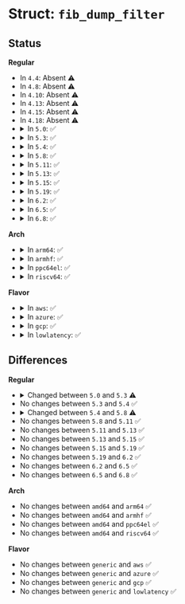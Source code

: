 # Struct: <code>fib_dump_filter</code>

## Status
<b>Regular</b>
<ul>
<li>
In <code>4.4</code>: Absent ⚠️
</li>
<li>
In <code>4.8</code>: Absent ⚠️
</li>
<li>
In <code>4.10</code>: Absent ⚠️
</li>
<li>
In <code>4.13</code>: Absent ⚠️
</li>
<li>
In <code>4.15</code>: Absent ⚠️
</li>
<li>
In <code>4.18</code>: Absent ⚠️
</li>
<li>
<details>
<summary>In <code>5.0</code>: ✅</summary>

```c
struct fib_dump_filter {
    u32 table_id;
    bool filter_set;
    bool dump_all_families;
    unsigned char protocol;
    unsigned char rt_type;
    unsigned int flags;
    struct net_device *dev;
};
```
</details>
</li>
<li>
<details>
<summary>In <code>5.3</code>: ✅</summary>

```c
struct fib_dump_filter {
    u32 table_id;
    bool filter_set;
    bool dump_all_families;
    bool dump_routes;
    bool dump_exceptions;
    unsigned char protocol;
    unsigned char rt_type;
    unsigned int flags;
    struct net_device *dev;
};
```
</details>
</li>
<li>
<details>
<summary>In <code>5.4</code>: ✅</summary>

```c
struct fib_dump_filter {
    u32 table_id;
    bool filter_set;
    bool dump_all_families;
    bool dump_routes;
    bool dump_exceptions;
    unsigned char protocol;
    unsigned char rt_type;
    unsigned int flags;
    struct net_device *dev;
};
```
</details>
</li>
<li>
<details>
<summary>In <code>5.8</code>: ✅</summary>

```c
struct fib_dump_filter {
    u32 table_id;
    bool filter_set;
    bool dump_routes;
    bool dump_exceptions;
    unsigned char protocol;
    unsigned char rt_type;
    unsigned int flags;
    struct net_device *dev;
};
```
</details>
</li>
<li>
<details>
<summary>In <code>5.11</code>: ✅</summary>

```c
struct fib_dump_filter {
    u32 table_id;
    bool filter_set;
    bool dump_routes;
    bool dump_exceptions;
    unsigned char protocol;
    unsigned char rt_type;
    unsigned int flags;
    struct net_device *dev;
};
```
</details>
</li>
<li>
<details>
<summary>In <code>5.13</code>: ✅</summary>

```c
struct fib_dump_filter {
    u32 table_id;
    bool filter_set;
    bool dump_routes;
    bool dump_exceptions;
    unsigned char protocol;
    unsigned char rt_type;
    unsigned int flags;
    struct net_device *dev;
};
```
</details>
</li>
<li>
<details>
<summary>In <code>5.15</code>: ✅</summary>

```c
struct fib_dump_filter {
    u32 table_id;
    bool filter_set;
    bool dump_routes;
    bool dump_exceptions;
    unsigned char protocol;
    unsigned char rt_type;
    unsigned int flags;
    struct net_device *dev;
};
```
</details>
</li>
<li>
<details>
<summary>In <code>5.19</code>: ✅</summary>

```c
struct fib_dump_filter {
    u32 table_id;
    bool filter_set;
    bool dump_routes;
    bool dump_exceptions;
    unsigned char protocol;
    unsigned char rt_type;
    unsigned int flags;
    struct net_device *dev;
};
```
</details>
</li>
<li>
<details>
<summary>In <code>6.2</code>: ✅</summary>

```c
struct fib_dump_filter {
    u32 table_id;
    bool filter_set;
    bool dump_routes;
    bool dump_exceptions;
    unsigned char protocol;
    unsigned char rt_type;
    unsigned int flags;
    struct net_device *dev;
};
```
</details>
</li>
<li>
<details>
<summary>In <code>6.5</code>: ✅</summary>

```c
struct fib_dump_filter {
    u32 table_id;
    bool filter_set;
    bool dump_routes;
    bool dump_exceptions;
    unsigned char protocol;
    unsigned char rt_type;
    unsigned int flags;
    struct net_device *dev;
};
```
</details>
</li>
<li>
<details>
<summary>In <code>6.8</code>: ✅</summary>

```c
struct fib_dump_filter {
    u32 table_id;
    bool filter_set;
    bool dump_routes;
    bool dump_exceptions;
    unsigned char protocol;
    unsigned char rt_type;
    unsigned int flags;
    struct net_device *dev;
};
```
</details>
</li>
</ul>
<b>Arch</b>
<ul>
<li>
<details>
<summary>In <code>arm64</code>: ✅</summary>

```c
struct fib_dump_filter {
    u32 table_id;
    bool filter_set;
    bool dump_all_families;
    bool dump_routes;
    bool dump_exceptions;
    unsigned char protocol;
    unsigned char rt_type;
    unsigned int flags;
    struct net_device *dev;
};
```
</details>
</li>
<li>
<details>
<summary>In <code>armhf</code>: ✅</summary>

```c
struct fib_dump_filter {
    u32 table_id;
    bool filter_set;
    bool dump_all_families;
    bool dump_routes;
    bool dump_exceptions;
    unsigned char protocol;
    unsigned char rt_type;
    unsigned int flags;
    struct net_device *dev;
};
```
</details>
</li>
<li>
<details>
<summary>In <code>ppc64el</code>: ✅</summary>

```c
struct fib_dump_filter {
    u32 table_id;
    bool filter_set;
    bool dump_all_families;
    bool dump_routes;
    bool dump_exceptions;
    unsigned char protocol;
    unsigned char rt_type;
    unsigned int flags;
    struct net_device *dev;
};
```
</details>
</li>
<li>
<details>
<summary>In <code>riscv64</code>: ✅</summary>

```c
struct fib_dump_filter {
    u32 table_id;
    bool filter_set;
    bool dump_all_families;
    bool dump_routes;
    bool dump_exceptions;
    unsigned char protocol;
    unsigned char rt_type;
    unsigned int flags;
    struct net_device *dev;
};
```
</details>
</li>
</ul>
<b>Flavor</b>
<ul>
<li>
<details>
<summary>In <code>aws</code>: ✅</summary>

```c
struct fib_dump_filter {
    u32 table_id;
    bool filter_set;
    bool dump_all_families;
    bool dump_routes;
    bool dump_exceptions;
    unsigned char protocol;
    unsigned char rt_type;
    unsigned int flags;
    struct net_device *dev;
};
```
</details>
</li>
<li>
<details>
<summary>In <code>azure</code>: ✅</summary>

```c
struct fib_dump_filter {
    u32 table_id;
    bool filter_set;
    bool dump_all_families;
    bool dump_routes;
    bool dump_exceptions;
    unsigned char protocol;
    unsigned char rt_type;
    unsigned int flags;
    struct net_device *dev;
};
```
</details>
</li>
<li>
<details>
<summary>In <code>gcp</code>: ✅</summary>

```c
struct fib_dump_filter {
    u32 table_id;
    bool filter_set;
    bool dump_all_families;
    bool dump_routes;
    bool dump_exceptions;
    unsigned char protocol;
    unsigned char rt_type;
    unsigned int flags;
    struct net_device *dev;
};
```
</details>
</li>
<li>
<details>
<summary>In <code>lowlatency</code>: ✅</summary>

```c
struct fib_dump_filter {
    u32 table_id;
    bool filter_set;
    bool dump_all_families;
    bool dump_routes;
    bool dump_exceptions;
    unsigned char protocol;
    unsigned char rt_type;
    unsigned int flags;
    struct net_device *dev;
};
```
</details>
</li>
</ul>

## Differences
<b>Regular</b>
<ul>
<li>
<details>
<summary>Changed between <code>5.0</code> and <code>5.3</code> ⚠️</summary>
<ul>
<li>
<b>Field added. </b>
<code>bool dump_routes</code>
</li>
<li>
<b>Field added. </b>
<code>bool dump_exceptions</code>
</li>
</ul>
</details>
</li>
<li>
No changes between <code>5.3</code> and <code>5.4</code> ✅
</li>
<li>
<details>
<summary>Changed between <code>5.4</code> and <code>5.8</code> ⚠️</summary>
<ul>
<li>
<b>Field removed. </b>
<code>bool dump_all_families</code>
</li>
</ul>
</details>
</li>
<li>
No changes between <code>5.8</code> and <code>5.11</code> ✅
</li>
<li>
No changes between <code>5.11</code> and <code>5.13</code> ✅
</li>
<li>
No changes between <code>5.13</code> and <code>5.15</code> ✅
</li>
<li>
No changes between <code>5.15</code> and <code>5.19</code> ✅
</li>
<li>
No changes between <code>5.19</code> and <code>6.2</code> ✅
</li>
<li>
No changes between <code>6.2</code> and <code>6.5</code> ✅
</li>
<li>
No changes between <code>6.5</code> and <code>6.8</code> ✅
</li>
</ul>
<b>Arch</b>
<ul>
<li>
No changes between <code>amd64</code> and <code>arm64</code> ✅
</li>
<li>
No changes between <code>amd64</code> and <code>armhf</code> ✅
</li>
<li>
No changes between <code>amd64</code> and <code>ppc64el</code> ✅
</li>
<li>
No changes between <code>amd64</code> and <code>riscv64</code> ✅
</li>
</ul>
<b>Flavor</b>
<ul>
<li>
No changes between <code>generic</code> and <code>aws</code> ✅
</li>
<li>
No changes between <code>generic</code> and <code>azure</code> ✅
</li>
<li>
No changes between <code>generic</code> and <code>gcp</code> ✅
</li>
<li>
No changes between <code>generic</code> and <code>lowlatency</code> ✅
</li>
</ul>
